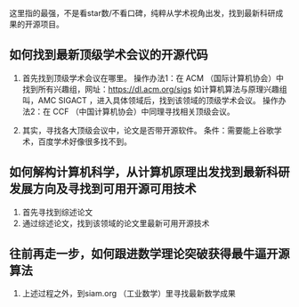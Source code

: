这里指的最强，不是看star数/不看口碑，纯粹从学术视角出发，找到最新科研成果的开源项目。

## 如何找到最新顶级学术会议的开源代码
1. 首先找到顶级学术会议在哪里。
操作办法1：在 ACM （国际计算机协会）中找到所有兴趣组，网址：https://dl.acm.org/sigs 如计算机算法与原理兴趣组叫，AMC SIGACT ，进入具体领域后，找到该领域的顶级学术会议。
操作办法2：在 CCF （中国计算机协会）中同理寻找相关顶级会议。

2. 其实，寻找各大顶级会议中，论文是否带开源软件。
条件：需要能上谷歌学术，百度学术好像很多找不到。

## 如何解构计算机科学，从计算机原理出发找到最新科研发展方向及寻找到可用开源可用技术
1. 首先寻找到综述论文
2. 通过综述论文，找到该领域的论文里最新可用开源技术

## 往前再走一步，如何跟进数学理论突破获得最牛逼开源算法
1. 上述过程之外，到siam.org （工业数学）里寻找最新数学成果